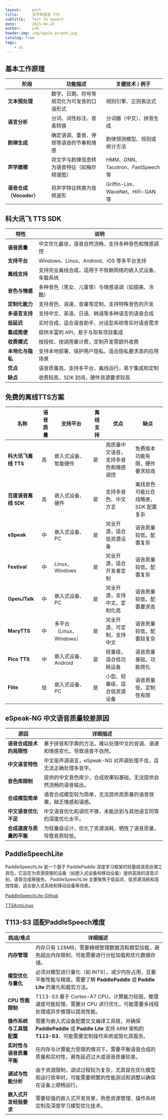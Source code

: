 ```yaml
---
layout:     post
title:      文字转语音 TTS
subtitle:   Text To Speech
date:       2025-04-22
author:     LXG
header-img: img/apple_airpod.jpg
catalog: true
tags:
    - ai
---
```


## 基本工作原理

| 阶段               | 功能描述                                                        | 关键技术 / 例子                     |
|--------------------|-----------------------------------------------------------------|-------------------------------------|
| **文本预处理**        | 数字、日期、符号等规范化为可发音的口语形式                     | 规则引擎、正则表达式                |
| **语言分析**          | 分词、词性标注、音素转换                                         | 分词器（中文）、拼音生成            |
| **韵律生成**          | 确定语调、重音、停顿等语音的节奏和情感                         | 韵律预测模型、规则或统计方法       |
| **声学建模**           | 将文字与韵律信息转为语音特征（如梅尔频谱图）                    | HMM、DNN、Tacotron、FastSpeech 等   |
| **语音合成（Vocoder）**| 将声学特征转换为音频波形                                        | Griffin-Lim、WaveNet、HiFi-GAN 等  |

## 科大讯飞 TTS SDK

| 特性               | 说明                                                   |
|--------------------|--------------------------------------------------------|
| **语音质量**       | 中文优化最佳，语音自然流畅，支持多种音色和情感调控       |
| **支持平台**       | Windows、Linux、Android、iOS 等多平台支持            |
| **离线支持**       | 支持完全离线合成，适用于不依赖网络的嵌入式设备、车载系统 |
| **音色与情感**     | 多种音色（男女、儿童等）与情感语调（如甜美、冷酷）    |
| **定制化能力**     | 支持音色、语速、音量等定制，支持特殊音色的开发         |
| **多语言支持**     | 支持中文、英语、日语、韩语等多种语言的语音合成         |
| **低延迟**         | 实时合成，适合语音助手、对话型系统等实时语音需求       |
| **集成简便**       | 提供丰富的 API，易于与现有项目集成                      |
| **收费模式**       | 按授权、按调用量计费，定制开发需额外收费                |
| **本地化与隐私**   | 支持本地部署，保护用户隐私，适合隐私要求高的应用场景   |
| **优点**           | 语音质量高，支持多平台，离线运行，易于集成和定制       |
| **缺点**           | 收费较高，SDK 封闭，硬件资源要求较高                   |

## 免费的离线TTS方案

| 名称              | 语音质量 | 支持平台          | 离线支持 | 优点                                     | 缺点                                    |
|-------------------|----------|-------------------|----------|------------------------------------------|-----------------------------------------|
| **科大讯飞离线 TTS** | 高       | 嵌入式设备、智能硬件 | 是        | 高质量中文语音，支持多音色和情感调控     | 免费版本功能有限，硬件要求较高         |
| **百度语音离线 SDK**| 高       | 嵌入式设备、硬件    | 是        | 支持多音色、中文方言                    | 离线音色可能比在线略差，SDK 配置复杂    |
| **eSpeak**         | 中       | 嵌入式设备、PC     | 是        | 完全开源，适合低资源设备                | 语音质量较低，配置复杂                  |
| **Festival**       | 中       | Linux、Windows    | 是        | 完全开源，适合开发者定制                | 语音质量较低，配置复杂                  |
| **OpenJTalk**      | 中       | 嵌入式设备、PC     | 是        | 完全开源，支持中文，定制化高            | 语音质量较低，配置要求高                |
| **MaryTTS**        | 中       | 多平台（Linux、Windows） | 是    | 完全开源，可定制，支持中文              | 语音质量较低，配置较复杂                |
| **Pico TTS**       | 中       | 嵌入式设备、Android | 是        | 轻量级，适合低功耗设备                  | 语音质量基础，功能简化                  |
| **Flite**          | 低       | 嵌入式设备、PC     | 是        | 小型、轻量级，适合低资源设备            | 语音质量低，定制性有限                  |

## eSpeak-NG 中文语音质量较差原因

| 原因                   | 详细描述                                                                 |
|------------------------|--------------------------------------------------------------------------|
| **语音合成技术的局限性**  | 基于拼音和字典的方法，难以处理中文的音调、语速和情感变化，导致语音不自然。 |
| **中文语言特性**         | 中文是声调语言，eSpeak-NG 对声调处理不佳，且无法正确处理多音字。         |
| **音色库限制**           | 提供的中文音色库少，合成效果较基础，无法提供自然流畅的语音输出。         |
| **合成模型简单**         | 语音合成模型较为简单，无法提供高质量的语音效果，缺乏情感和语感。           |
| **中文语音优化不足**     | 中文语音优化和调优不够，未能达到与其他语言同等的深度优化水平。             |
| **合成速度与质量的平衡** | 为轻量级设计，优化了资源消耗，牺牲了语音质量，导致音质较低。               |

## PaddleSpeechLite

PaddleSpeechLite 是一个基于 PaddlePaddle 深度学习框架的轻量级语音处理工具包，它旨在为资源受限的设备（如嵌入式设备和移动设备）提供高效的语音识别、语音合成等服务。
PaddleSpeechLite 主要聚焦于低延迟、低资源消耗和高效性能，适合嵌入式系统和移动设备等场景。

[PaddleSpeechLite-Github](https://github.com/Binkcn/PaddleSpeech-Lite)

[TTSArmLinux](https://github.com/PaddlePaddle/PaddleSpeech/tree/develop/demos/TTSArmLinux)

## T113-S3 适配PaddleSpeech难度

| **挑战/难点**                | **详细描述**                                                                                                                                           |
|--------------------------|------------------------------------------------------------------------------------------------------------------------------------------------------|
| **内存管理**                | 内存只有 128MB，需要精细管理数据流和模型加载，避免超出内存限制，可能需要进行分批加载和优化数据存储。                                                                       |
| **模型优化与量化**           | 必须对模型进行量化（如 INT8），减少内存占用，且要平衡性能与精度。需要了解 **PaddlePaddle** 或 **Paddle Lite** 的量化和裁剪方法。                                           |
| **CPU 性能限制**             | T113-S3 基于 Cortex-A7 CPU，计算能力较弱，推理速度可能较慢，需要对 CPU 进行优化，可能需要多线程处理或异步推理以提高性能。                                                     |
| **操作系统与工具链配置**      | 需要为嵌入式设备配置交叉编译工具链，并确保 **PaddlePaddle** 或 **Paddle Lite** 支持 ARM 架构的 **T113-S3**，可能需要定制操作系统或简化其服务。                                  |
| **实时性与语音质量平衡**      | 在内存与计算能力受限的情况下，需要平衡语音合成的质量和实时性，避免延迟过大或语音质量较差。                                                                                      |
| **调试与性能分析**            | 由于资源限制，调试过程较为复杂，尤其是在优化模型和运行效率时，可能需要频繁的性能测试和调整以确保在设备上顺畅运行。                                                                |
| **嵌入式开发经验要求**        | 需要较强的嵌入式开发背景，熟悉资源管理、操作系统定制及深度学习模型优化技术。                                                                                |

















